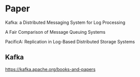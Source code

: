 # Paper

Kafka: a Distributed Messaging System for Log Processing

A Fair Comparison of Message Queuing Systems

PacificA: Replication in Log-Based Distributed Storage Systems

## Kafka

https://kafka.apache.org/books-and-papers